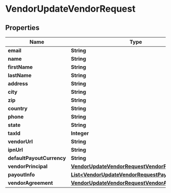 

# VendorUpdateVendorRequest


## Properties

| Name | Type | Description | Notes |
|------------ | ------------- | ------------- | -------------|
|**email** | **String** |  |  [optional] |
|**name** | **String** |  |  [optional] |
|**firstName** | **String** |  |  [optional] |
|**lastName** | **String** |  |  [optional] |
|**address** | **String** |  |  [optional] |
|**city** | **String** |  |  [optional] |
|**zip** | **String** |  |  [optional] |
|**country** | **String** |  |  [optional] |
|**phone** | **String** |  |  [optional] |
|**state** | **String** |  |  [optional] |
|**taxId** | **Integer** |  |  [optional] |
|**vendorUrl** | **String** |  |  [optional] |
|**ipnUrl** | **String** |  |  [optional] |
|**defaultPayoutCurrency** | **String** |  |  [optional] |
|**vendorPrincipal** | [**VendorUpdateVendorRequestVendorPrincipal**](VendorUpdateVendorRequestVendorPrincipal.md) |  |  [optional] |
|**payoutInfo** | [**List&lt;VendorUpdateVendorRequestPayoutInfoInner&gt;**](VendorUpdateVendorRequestPayoutInfoInner.md) |  |  [optional] |
|**vendorAgreement** | [**VendorUpdateVendorRequestVendorAgreement**](VendorUpdateVendorRequestVendorAgreement.md) |  |  [optional] |



